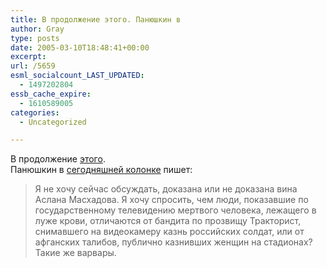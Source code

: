 ```yaml
---
title: В продолжение этого. Панюшкин в
author: Gray
type: posts
date: 2005-03-10T18:48:41+00:00
excerpt:
url: /5659
esml_socialcount_LAST_UPDATED:
  - 1497202804
essb_cache_expire:
  - 1610589005
categories:
  - Uncategorized

---
```








В продолжение <a href="http://www.searchengines.ru/blog/archives/005645.html" target="_blank">этого</a>.  
Панюшкин в <a href="http://www.gazeta.ru/2005/03/10/oa_150802.shtml" target="_blank">сегодняшней колонке</a> пишет:

> Я не хочу сейчас обсуждать, доказана или не доказана вина Аслана Масхадова. Я хочу спросить, чем люди, показавшие по государственному телевидению мертвого человека, лежащего в луже крови, отличаются от бандита по прозвищу Тракторист, снимавшего на видеокамеру казнь российских солдат, или от афганских талибов, публично казнивших женщин на стадионах? Такие же варвары.